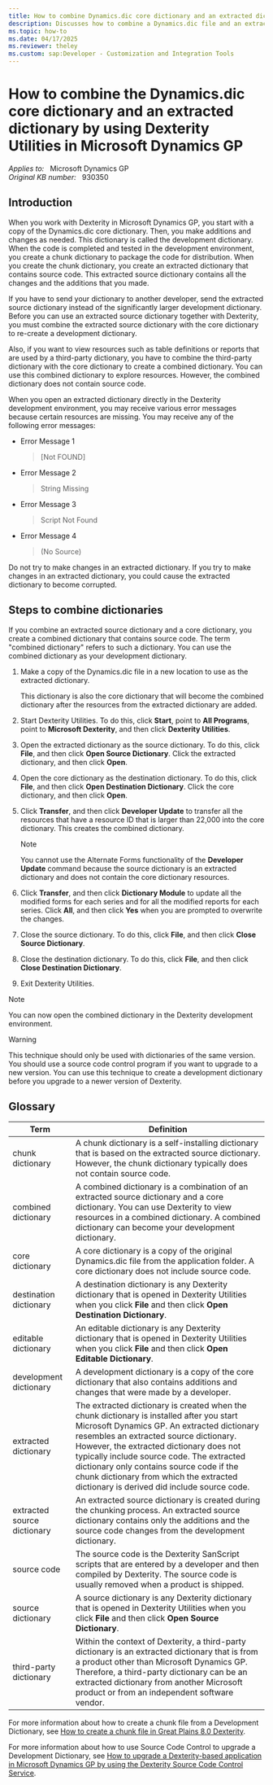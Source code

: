 ```yaml
---
title: How to combine Dynamics.dic core dictionary and an extracted dictionary by using Dexterity Utilities in Microsoft Dynamics GP
description: Discusses how to combine a Dynamics.dic file and an extracted dictionary by using Dexterity Utilities in Microsoft Dynamics GP.
ms.topic: how-to
ms.date: 04/17/2025
ms.reviewer: theley
ms.custom: sap:Developer - Customization and Integration Tools
---
```

# How to combine the Dynamics.dic core dictionary and an extracted dictionary by using Dexterity Utilities in Microsoft Dynamics GP

_Applies to:_ &nbsp; Microsoft Dynamics GP  
_Original KB number:_ &nbsp; 930350

## Introduction

When you work with Dexterity in Microsoft Dynamics GP, you start with a copy of the Dynamics.dic core dictionary. Then, you make additions and changes as needed. This dictionary is called the development dictionary. When the code is completed and tested in the development environment, you create a chunk dictionary to package the code for distribution. When you create the chunk dictionary, you create an extracted dictionary that contains source code. This extracted source dictionary contains all the changes and the additions that you made.

If you have to send your dictionary to another developer, send the extracted source dictionary instead of the significantly larger development dictionary. Before you can use an extracted source dictionary together with Dexterity, you must combine the extracted source dictionary with the core dictionary to re-create a development dictionary.

Also, if you want to view resources such as table definitions or reports that are used by a third-party dictionary, you have to combine the third-party dictionary with the core dictionary to create a combined dictionary. You can use this combined dictionary to explore resources. However, the combined dictionary does not contain source code.

When you open an extracted dictionary directly in the Dexterity development environment, you may receive various error messages because certain resources are missing. You may receive any of the following error messages:

- Error Message 1
    > [Not FOUND]
- Error Message 2
    > String Missing
- Error Message 3
    > Script Not Found
- Error Message 4
    > (No Source)

Do not try to make changes in an extracted dictionary. If you try to make changes in an extracted dictionary, you could cause the extracted dictionary to become corrupted.

## Steps to combine dictionaries

If you combine an extracted source dictionary and a core dictionary, you create a combined dictionary that contains source code. The term "combined dictionary" refers to such a dictionary. You can use the combined dictionary as your development dictionary.

1. Make a copy of the Dynamics.dic file in a new location to use as the extracted dictionary.

    This dictionary is also the core dictionary that will become the combined dictionary after the resources from the extracted dictionary are added.

2. Start Dexterity Utilities. To do this, click **Start**, point to **All Programs**, point to **Microsoft Dexterity**, and then click **Dexterity Utilities**.

3. Open the extracted dictionary as the source dictionary. To do this, click **File**, and then click **Open Source Dictionary**. Click the extracted dictionary, and then click **Open**.

4. Open the core dictionary as the destination dictionary. To do this, click **File**, and then click **Open Destination Dictionary**. Click the core dictionary, and then click **Open**.

5. Click **Transfer**, and then click **Developer Update** to transfer all the resources that have a resource ID that is larger than 22,000 into the core dictionary. This creates the combined dictionary.

    > [!NOTE]
    > You cannot use the Alternate Forms functionality of the **Developer Update** command because the source dictionary is an extracted dictionary and does not contain the core dictionary resources.

6. Click **Transfer**, and then click **Dictionary Module** to update all the modified forms for each series and for all the modified reports for each series. Click **All**, and then click **Yes** when you are prompted to overwrite the changes.

7. Close the source dictionary. To do this, click **File**, and then click **Close Source Dictionary**.

8. Close the destination dictionary. To do this, click **File**, and then click **Close Destination Dictionary**.

9. Exit Dexterity Utilities.

> [!NOTE]
> You can now open the combined dictionary in the Dexterity development environment.

> [!WARNING]
> This technique should only be used with dictionaries of the same version. You should use a source code control program if you want to upgrade to a new version. You can use this technique to create a development dictionary before you upgrade to a newer version of Dexterity.

## Glossary

|Term|Definition|
|---|---|
|chunk dictionary|A chunk dictionary is a self-installing dictionary that is based on the extracted source dictionary. However, the chunk dictionary typically does not contain source code.|
|combined dictionary|A combined dictionary is a combination of an extracted source dictionary and a core dictionary. You can use Dexterity to view resources in a combined dictionary. A combined dictionary can become your development dictionary.|
|core dictionary|A core dictionary is a copy of the original Dynamics.dic file from the application folder. A core dictionary does not include source code.|
|destination dictionary|A destination dictionary is any Dexterity dictionary that is opened in Dexterity Utilities when you click **File** and then click **Open Destination Dictionary**.|
|editable dictionary|An editable dictionary is any Dexterity dictionary that is opened in Dexterity Utilities when you click **File** and then click **Open Editable Dictionary**.|
|development dictionary|A development dictionary is a copy of the core dictionary that also contains additions and changes that were made by a developer.|
|extracted dictionary|The extracted dictionary is created when the chunk dictionary is installed after you start Microsoft Dynamics GP. An extracted dictionary resembles an extracted source dictionary. However, the extracted dictionary does not typically include source code. The extracted dictionary only contains source code if the chunk dictionary from which the extracted dictionary is derived did include source code.|
|extracted source dictionary|An extracted source dictionary is created during the chunking process. An extracted source dictionary contains only the additions and the source code changes from the development dictionary.|
|source code|The source code is the Dexterity SanScript scripts that are entered by a developer and then compiled by Dexterity. The source code is usually removed when a product is shipped.|
|source dictionary|A source dictionary is any Dexterity dictionary that is opened in Dexterity Utilities when you click **File** and then click **Open Source Dictionary**.|
|third-party dictionary|Within the context of Dexterity, a third-party dictionary is an extracted dictionary that is from a product other than Microsoft Dynamics GP. Therefore, a third-party dictionary can be an extracted dictionary from another Microsoft product or from an independent software vendor.|
  
For more information about how to create a chunk file from a Development Dictionary, see [How to create a chunk file in Great Plains 8.0 Dexterity](create-a-chunk-file-dexterity.md).

For more information about how to use Source Code Control to upgrade a Development Dictionary, see [How to upgrade a Dexterity-based application in Microsoft Dynamics GP by using the Dexterity Source Code Control Service](./upgrade-a-dexterity-based-application.md).
